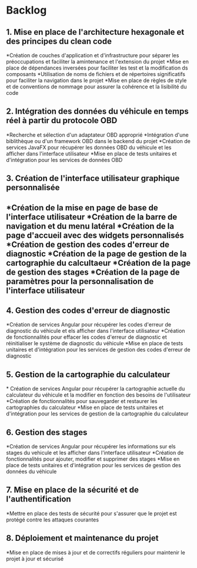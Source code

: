 
<h1>Backlog</h1>


<h2>1. Mise en place de l'architecture hexagonale et des principes du clean code</h2>
*Création de couches d'application et d'infrastructure pour séparer les préoccupations et faciliter la amintenance et l'extension du projet
*Mise en place de dépendances inversées pour faciliter les test et la modification ds composants
*Utilisation de noms de fichiers et de répertoires significatifs pour faciliter la navigation dans le projet
*Mise en place de règles de style et de conventions de nommage pour assurer la cohérence et la lisibilité du code



<h2>2. Intégration des données du véhicule en temps réel à partir du protocole OBD</h2>

*Recherche et sélection d'un adaptateur OBD approprié
*Intégration d'une biblithèque ou d'un framework OBD dans le backend du projet
*Création de services JavaFX pour récupérer les données OBD du véhicule et les afficher dans l'interface utilisateur
*Mise en place de tests unitaires et d'intégration pour les services de données OBD

<h2>3. Création de l'interface utilisateur graphique personnalisée<h2>

*Création de la mise en page de base de l'interface utilisateur
*Création de la barre de navigation et du menu latéral
*Création de la page d'accueil avec des widgets personnalisés
*Création de gestion des codes d'erreur de diagnostic
*Création de la page de gestion de la cartographie du calcultaeur
*Création de la page de gestion des stages
*Création de la page de paramètres pour la personnalisation de l'interface utilisateur

<h2>4. Gestion des codes d'erreur de diagnostic</h2>
*Création de services Angular pour récupérer les codes d'erreur de diagnostic du véhicule et els afficher dans l'interface utilisateur
*Création de fonctionnalités pour effacer les codes d'erreur de diagnostic et réinitialiser le système de diagnostic du véhicule
*Mise en place de tests unitaires et d'intégration pour les services de gestion des codes d'erreur de diagnostic

<h2>5. Gestion de la cartographie du calculateur</h2>
* Création de services Angular pour récupérer la cartographie actuelle du calculateur du véhicule et la modifier en fonction des besoins de l'utilisateur
*Création de fonctionnalités pour sauvegarder et restaurer les cartographies du calculateur
*Mise en place de tests unitaires et d'intégration pour les services de gestion de la cartographie du calculateur

<h2>6. Gestion des stages</h2>
*Création de services Angular pour récupérer les informations sur els stages du vehicule et les afficher dans l'interface utilisateur
*Création de fonctionnalités pour ajouter, modifier et supprimer des stages
*Mise en place de tests unitaires et d'intégration pour les services de gestion des données du véhicule

<h2>7. Mise en place de la sécurité et de l'authentification</h2>
*Mettre en place des tests de sécurité pour s'assurer que le projet est protégé contre les attaques courantes

<h2>8. Déploiement et maintenance du projet</h2>
*Mise en place de mises à jour et de correctifs réguliers pour maintenir le projet à jour et sécurisé

